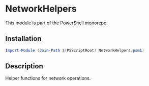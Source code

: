 # NetworkHelpers

This module is part of the PowerShell monorepo.

## Installation

```powershell
Import-Module (Join-Path $(PSScriptRoot) NetworkHelpers.psm1)
```

## Description

Helper functions for network operations.
